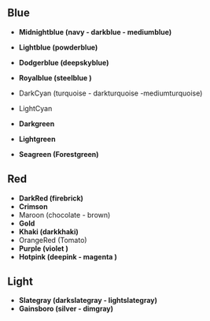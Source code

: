 ## Blue

- **Midnightblue (navy - darkblue - mediumblue)**
- **Lightblue (powderblue)**
- **Dodgerblue (deepskyblue)**
- **Royalblue (steelblue )**


- DarkCyan (turquoise - darkturquoise -mediumturquoise)
- LightCyan
- **Darkgreen**
- **Lightgreen**
- **Seagreen (Forestgreen)**

## Red

- **DarkRed (firebrick)**
- **Crimson**
- Maroon (chocolate - brown)
- **Gold**
- **Khaki (darkkhaki)**
- OrangeRed (Tomato)
- **Purple (violet )**
- **Hotpink (deepink - magenta )**

## Light

- **Slategray (darkslategray - lightslategray)**
- **Gainsboro (silver - dimgray)**